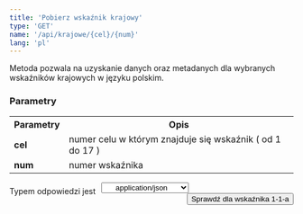 ```yaml
---
title: 'Pobierz wskaźnik krajowy'
type: 'GET'
name: '/api/krajowe/{cel}/{num}'
lang: 'pl'
---
```


Metoda pozwala na uzyskanie danych oraz metadanych dla wybranych wskaźników krajowych w języku polskim.

### Parametry

<table id='api_table'>
  <tr>
    <th><b>Parametry</b></th>
    <th><b>Opis</b></th>
  </tr>
  <tr>
    <td><b>cel</b></td>
    <td>numer celu w którym znajduje się wskaźnik ( od 1 do 17 )</td>
  </tr>
  <tr>
    <td><b>num</b></td>
    <td>numer wskaźnika</td>
  </tr>
</table>

<p style='float:left;margin-top: 7px;'>Typem odpowiedzi jest</p>
<select style='float:left;padding: 0px 15px;width: 155px;margin-left: 10px;text-align-last: center;'>
  <option>application/json</option>
</select>

<button style='float:right;' onclick="ShowExampleKraj2()">Sprawdź dla wskaźnika 1-1-a</button>

<div id='exampleKraj2' style='display:none;'>

<h3 id="przykładowy-curl">Curl</h3>

<p><code class="highlighter-rouge">curl -X GET --header 'Accept: application/json' 'http://localhost:4000/sdg-indicators/api/krajowe/1/1-1-a</code></p>

<h3 id="przykładowy-url">URL</h3>

<p><code class="highlighter-rouge">http://localhost:4000/sdg-indicators/api/krajowe/1/1-1-a</code></p>

<h3 id="przykładowy-kod-odpowiedzi">Kod odpowiedzi</h3>

<p><code class="highlighter-rouge">200</code></p>

<h3 id="przykładowa-odpowiedź">Odpowiedź</h3>

<p><code class="highlighter-rouge">
{
  "1-1-a-0": [
    {
      "metadane": [

        {
                        "nazwa": "1.1.a Stopa ubóstwa relatywnego",

                        "cel": "Cel 1. Koniec z ubóstwem",

                        "priorytet": "Wzrost realnych dochodów gospodarstw domowych, który powinien przełożyć się na spadek wskaźnika zagrożenia ubóstwem relatywnym",

                        "definicja": "Odsetek osób w gospodarstwach domowych żyjących poniżej relatywnej granicy ubóstwa, za którą przyjmuje się 50% średnich wydatków ogółu gospodarstw domowych.",

                        "jednostka": "procent [%]",

                        "wymiary": "ogółem, wiek",

                        "metodologia": "Wskaźnik obliczany jest na podstawie informacji uzyskanych z Badania budżetów gospodarstw domowych. Badanie budżetów gospodarstw domowych prowadzone jest metodą reprezentacyjną, opartą na próbie losowej, która daje możliwość uogólniania z określonym błędem, uzyskanych wyników na wszystkie gospodarstwa domowe w kraju. Od 1993 r. badanie budżetów prowadzone jest metodą rotacji miesięcznej, tzn., że w ciągu roku w każdym miesiącu badane są inne gospodarstwa domowe. Badaniem objęte są gospodarstwa domowe jedno- i wieloosobowe. Biorą w nim również udział gospodarstwa domowe obywateli państw obcych zamieszkujących w Polsce na stałe lub przez dłuższy okres czasu i posługujących się językiem polskim. Celem badania jest umożliwienie dokonywania analiz poziomu życia ludności, a także oceny wpływu różnych czynników na kształtowanie się poziomu i zróżnicowania sytuacji bytowej podstawowych grup gospodarstw domowych. Badanie budżetów gospodarstw domowych dostarcza szczegółowych informacji o:   • poziomie i strukturze realizowanych wydatków, źródłach pozyskiwania towarów i usług;   • poziomie spożycia podstawowych artykułów żywnościowych w ujęciu ilościowym oraz w przeliczeniu na wartości energetyczne i składniki odżywcze;    • cenach płaconych przez gospodarstwa domowe za wybrane towary i usługi  poziomie i źródłach osiąganych dochodów  wyposażeniu gospodarstw domowych w dobra trwałego użytku;   • warunkach mieszkaniowych;   • subiektywnej ocenie sytuacji materialnej gospodarstw domowych;    • strukturze demograficzno-społecznej gospodarstw domowych, tj. o liczbie, wieku, płci, wykształceniu, niepełnosprawności, aktywności ekonomicznej osób wchodzących w skład badanego gospodarstwa domowego. Gospodarstwo domowe stanowią osoby, które są lub nie są ze sobą spokrewnione, mieszkają razem i wspólnie utrzymują się (gospodarstwo wieloosobowe). Gospodarstwo domowe może również tworzyć jedna osoba, która utrzymuje się samodzielnie, bez względu na to, czy mieszka sama, czy z innymi osobami (gospodarstwo jednoosobowe). Relatywna granica ubóstwa szacowana jest co roku przez GUS na podstawie wyników Badania budżetów gospodarstw domowych. Wydatki obejmują wydatki na towary i usługi konsumpcyjne oraz pozostałe wydatki:  • Wydatki na towary i usługi konsumpcyjne przeznaczone są na zaspokojenie potrzeb gospodarstwa domowego. Obejmują one towary zakupione za gotówkę (również przy użyciu karty płatniczej lub kredytowej), na kredyt, otrzymane bezpłatnie oraz spożycie naturalne (towary i usługi konsumpcyjne pobrane na potrzeby gospodarstwa domowego z działalności rolniczej bądź działalności gospodarczej na własny rachunek). Towary konsumpcyjne obejmują dobra nietrwałego użytkowania (np.: żywność, napoje, lekarstwa), półtrwałego użytkowania (np.: odzież, książki, zabawki) i trwałego użytkowania (np.: samochody, pralki, lodówki, telewizory). Pozostałe wydatki, które składają się z: darów przekazanych innym gospodarstwom domowym i instytucjom niekomercyjnym, niektórych podatków, w tym podatku od spadków i darowizn, podatku od nieruchomości, opłaty za wieczyste użytkowanie gruntu, zaliczek na podatek od dochodów osobistych oraz składek na ubezpieczenia społeczne płaconych samodzielnie przez podatnika, pozostałych rodzajów wydatków nie przeznaczonych bezpośrednio na cele konsumpcyjne, w tym strat pieniężnych, odszkodowań za wyrządzone szkody.",

                        "zrodlo": "Główny Urząd Statystyczny",

                        "czestotliwosc": "Dane roczne; od 2010 r.",

                        "uwagi": ""
                      }
      ],
      "dane": [
        {
                      "wiek": [
                          {
                              "ogółem": [
                                  {

                                      "2010" :   "17.4",

                                      "2011" :   "16.9",

                                      "2012" :   "16.3",

                                      "2013" :   "16.2",

                                      "2014" :   "16.2",

                                      "2015" :   "15.5",

                                      "2016" :   "13.9",

                                      "2017" :   "13.4",

                                      "2018" :   "14.2"

                                  }
                              ],
                              "osoby w wieku 0-17 lat": [
                                  {

                                      "2010" :   "23.7",

                                      "2011" :   "23.1",

                                      "2012" :   "22.0",

                                      "2013" :   "21.8",

                                      "2014" :   "21.8",

                                      "2015" :   "20.6",

                                      "2016" :   "16.4",

                                      "2017" :   "15.3",

                                      "2018" :   "16.2"

                                  }
                              ],
                              "osoby w wieku 65 lat i więcej": [
                                  {

                                      "2010" :   "12.0",

                                      "2011" :   "11.2",

                                      "2012" :   "10.7",

                                      "2013" :   "9.9",

                                      "2014" :   "10.6",

                                      "2015" :   "10.6",

                                      "2016" :   "10.3",

                                      "2017" :   "11.0",

                                      "2018" :   "11.5"

                                  }
                              ]
                          }
                      ]}
      ]
    }
  ]
}
</code></p>

</div>


<script>
function ShowExampleKraj2() {
  if($('#exampleKraj2').css('display') == 'none')
  {
    $("#exampleKraj2").css("display", "block");
  }else{
    $("#exampleKraj2").css("display", "none");
  }
}
</script>
